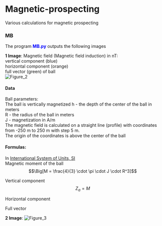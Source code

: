 # Magnetic-prospecting
Various calculations for magnetic prospecting

### MB
The program <font color="#0000ff"><b>MB.py</b></font> outputs the following images

**1 Image**: Magnetic field (Magnetic field induction) in nT:       
vertical component (blue)             
horizontal component (orange)          
full vector (green) of  ball            
![Figure_2](https://user-images.githubusercontent.com/20105840/204506631-070fe34d-b102-4df6-a40b-66634ec02ab7.png)


#### Data
Ball parameters:           
The ball is vertically magnetized
h - the depth of the center of the ball in meters         
R - the radius of the ball in meters        
J - magnetization in A/m             
The magnetic field is calculated on a straight line (profile) with coordinates from -250 m to 250 m with step 5 m.    
The origin of the coordinates is above the center of the ball       

#### Formulas: 
In [International System of Units, SI](https://en.wikipedia.org/wiki/International_System_of_Units)             
Magnetic moment of the ball               
$$\Big[M = \frac{4}{3} \cdot \pi \cdot J \cdot R^3]$$

Vertical component         
$$Z_a = M $$

Horizontal component

Full vector        


**2 Image**:
![Figure_3](https://user-images.githubusercontent.com/20105840/204506664-fa6fcdf7-5ee6-4b8f-998e-433f183b442d.png)
